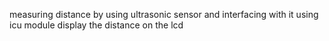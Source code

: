 measuring distance by using ultrasonic sensor and interfacing with it using icu module 
display the distance on the lcd
